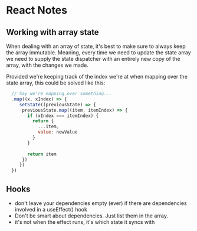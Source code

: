 # React Notes

## Working with array state

When dealing with an array of state, it's best to make sure to always keep the array immutable. 
Meaning, every time we need to update the state array we need to supply the state dispatcher with an entirely new
copy of the array, with the changes we made.

Provided we're keeping track of the index we're at when mapping over the state array, this could be solved like this:
```javascript
  // Say we're mapping over something...
  .map((x, xIndex) => {
     setState((previousState) => {
      previousState.map((item, itemIndex) => {
        if (xIndex === itemIndex) {
          return {
            ...item,
            value: newValue
          }
        }
        
        return item
      })
     })
  })
```


## Hooks

- don't leave your dependencies empty (ever) if there are dependencies involved in a useEffect() hook
- Don't be smart about dependencies. Just list them in the array.
- it's not when the effect runs, it's which state it syncs with

